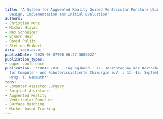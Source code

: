 ```yaml
---
title: 'A System for Augmented Reality Guided Ventricular Puncture Using a HoloLens:
  Design, Implementation and Initial Evaluation'
authors:
- Christian Kunz
- Michal Hlavac
- Max Schneider
- Bjoern Hein
- David Puljiz
- Steffen Peikert
date: '2018-01-01'
publishDate: '2025-03-07T08:06:47.500662Z'
publication_types:
- paper-conference
publication: '*CURAC 2018 - Tagungsband : 17. Jahrestagung der Deutschen Gesellschaft
  für Computer- und Roboterassistierte Chirurgie e.V. : 13.-15. September 2018, Leipzig.
  Hrsg: T. Neumuth*'
tags:
- Computer Assisted Surgery
- Surgical Assistance
- Augmented Reality
- Ventricular Puncture
- Surface Matching
- Marker-based Tracking
---
```

